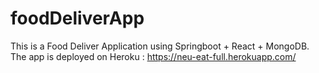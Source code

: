 # foodDeliverApp
This is a Food Deliver Application using Springboot + React + MongoDB. The app is deployed on Heroku : https://neu-eat-full.herokuapp.com/
